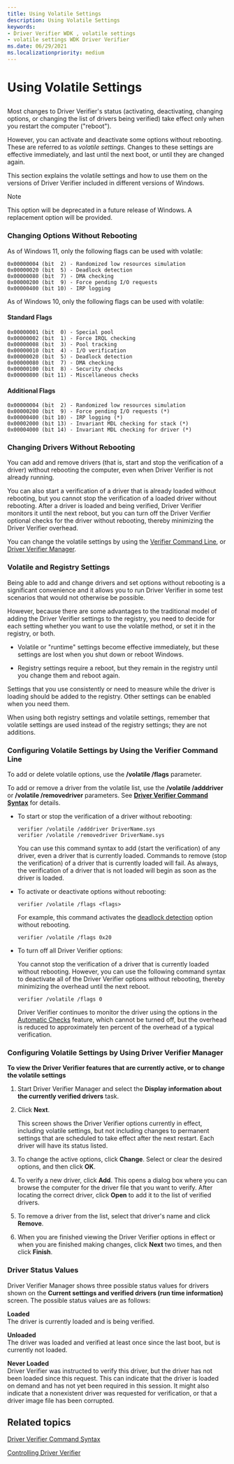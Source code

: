 ```yaml
---
title: Using Volatile Settings
description: Using Volatile Settings
keywords:
- Driver Verifier WDK , volatile settings
- volatile settings WDK Driver Verifier
ms.date: 06/29/2021
ms.localizationpriority: medium
---
```


# Using Volatile Settings


## <span id="ddk_using_volatile_settings_tools"></span><span id="DDK_USING_VOLATILE_SETTINGS_TOOLS"></span>

Most changes to Driver Verifier's status (activating, deactivating, changing options, or changing the list of drivers being verified) take effect only when you restart the computer ("reboot").

However, you can activate and deactivate some options without rebooting. These are referred to as *volatile settings.* Changes to these settings are effective immediately, and last until the next boot, or until they are changed again.

This section explains the volatile settings and how to use them on the versions of Driver Verifier included in different versions of Windows.

> [!NOTE]
> This option will be deprecated in a future release of Windows. A replacement option will be provided.

### Changing Options Without Rebooting

As of Windows 11, only the following flags can be used with volatile:

```
0x00000004 (bit  2) - Randomized low resources simulation
0x00000020 (bit  5) - Deadlock detection
0x00000080 (bit  7) - DMA checking
0x00000200 (bit  9) - Force pending I/O requests 
0x00000400 (bit 10) - IRP logging 
```

As of Windows 10, only the following flags can be used with volatile:

#### Standard Flags

```
0x00000001 (bit  0) - Special pool
0x00000002 (bit  1) - Force IRQL checking
0x00000008 (bit  3) - Pool tracking
0x00000010 (bit  4) - I/O verification
0x00000020 (bit  5) - Deadlock detection
0x00000080 (bit  7) - DMA checking
0x00000100 (bit  8) - Security checks
0x00000800 (bit 11) - Miscellaneous checks
```

#### Additional Flags

```
0x00000004 (bit  2) - Randomized low resources simulation
0x00000200 (bit  9) - Force pending I/O requests (*)
0x00000400 (bit 10) - IRP logging (*)
0x00002000 (bit 13) - Invariant MDL checking for stack (*)
0x00004000 (bit 14) - Invariant MDL checking for driver (*)
```


### Changing Drivers Without Rebooting

You can add and remove drivers (that is, start and stop the verification of a driver) without rebooting the computer, even when Driver Verifier is not already running.

You can also start a verification of a driver that is already loaded without rebooting, but you cannot stop the verification of a loaded driver without rebooting. After a driver is loaded and being verified, Driver Verifier monitors it until the next reboot, but you can turn off the Driver Verifier optional checks for the driver without rebooting, thereby minimizing the Driver Verifier overhead.

You can change the volatile settings by using the [Verifier Command Line](verifier-command-line.md), or [Driver Verifier Manager](driver-verifier-manager--windows-xp-and-later-.md).

### Volatile and Registry Settings

Being able to add and change drivers and set options without rebooting is a significant convenience and it allows you to run Driver Verifier in some test scenarios that would not otherwise be possible.

However, because there are some advantages to the traditional model of adding the Driver Verifier settings to the registry, you need to decide for each setting whether you want to use the volatile method, or set it in the registry, or both.

-   Volatile or "runtime" settings become effective immediately, but these settings are lost when you shut down or reboot Windows.

-   Registry settings require a reboot, but they remain in the registry until you change them and reboot again.

Settings that you use consistently or need to measure while the driver is loading should be added to the registry. Other settings can be enabled when you need them.

When using both registry settings and volatile settings, remember that volatile settings are used instead of the registry settings; they are not additions.

### Configuring Volatile Settings by Using the Verifier Command Line

To add or delete volatile options, use the **/volatile /flags** parameter.

To add or remove a driver from the volatile list, use the **/volatile /adddriver** or **/volatile /removedriver** parameters. See [**Driver Verifier Command Syntax**](verifier-command-line.md) for details.

-   To start or stop the verification of a driver without rebooting:

    ```
    verifier /volatile /adddriver DriverName.sys
    verifier /volatile /removedriver DriverName.sys
    ```

    You can use this command syntax to add (start the verification) of any driver, even a driver that is currently loaded. Commands to remove (stop the verification) of a driver that is currently loaded will fail. As always, the verification of a driver that is not loaded will begin as soon as the driver is loaded.

-   To activate or deactivate options without rebooting:

    ```
    verifier /volatile /flags <flags>
    ```

    For example, this command activates the [deadlock detection](deadlock-detection.md) option without rebooting.

    ```
    verifier /volatile /flags 0x20
    ```

   
-   To turn off all Driver Verifier options:

    You cannot stop the verification of a driver that is currently loaded without rebooting. However, you can use the following command syntax to deactivate all of the Driver Verifier options without rebooting, thereby minimizing the overhead until the next reboot.

    ```
    verifier /volatile /flags 0
    ```

    Driver Verifier continues to monitor the driver using the options in the [Automatic Checks](automatic-checks.md) feature, which cannot be turned off, but the overhead is reduced to approximately ten percent of the overhead of a typical verification.


### Configuring Volatile Settings by Using Driver Verifier Manager 

**To view the Driver Verifier features that are currently active, or to change the volatile settings**

1.  Start Driver Verifier Manager and select the **Display information about the currently verified drivers** task.

2.  Click **Next**.

    This screen shows the Driver Verifier options currently in effect, including volatile settings, but not including changes to permanent settings that are scheduled to take effect after the next restart. Each driver will have its status listed.

3.  To change the active options, click **Change**. Select or clear the desired options, and then click **OK**.

4.  To verify a new driver, click **Add**. This opens a dialog box where you can browse the computer for the driver file that you want to verify. After locating the correct driver, click **Open** to add it to the list of verified drivers.

5.  To remove a driver from the list, select that driver's name and click **Remove**.

6.  When you are finished viewing the Driver Verifier options in effect or when you are finished making changes, click **Next** two times, and then click **Finish**.

### Driver Status Values

Driver Verifier Manager shows three possible status values for drivers shown on the **Current settings and verified drivers (run time information)** screen. The possible status values are as follows:

<span id="Loaded"></span><span id="loaded"></span><span id="LOADED"></span>**Loaded**  
The driver is currently loaded and is being verified.

<span id="Unloaded"></span><span id="unloaded"></span><span id="UNLOADED"></span>**Unloaded**  
The driver was loaded and verified at least once since the last boot, but is currently not loaded.

<span id="Never_Loaded"></span><span id="never_loaded"></span><span id="NEVER_LOADED"></span>**Never Loaded**  
Driver Verifier was instructed to verify this driver, but the driver has not been loaded since this request. This can indicate that the driver is loaded on demand and has not yet been required in this session. It might also indicate that a nonexistent driver was requested for verification, or that a driver image file has been corrupted.

## Related topics


[Driver Verifier Command Syntax](verifier-command-line.md)

[Controlling Driver Verifier](controlling-driver-verifier.md)

 

 






